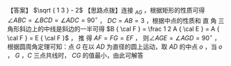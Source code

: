 【答案】 $\sqrt { 1 3 } - 2$
【思路点拨】连接 $_ { A G }$ ，根据矩形的性质可得 $\angle A B C = \angle B C D = \angle A D C = 9 0 ^ { \circ }$ ， $D C = A B = 3$ ，根据中点的性质和 直 角 三 角形斜边上的中线是斜边的一半可得 $B { \cal F } = \frac 1 2 A { \cal E } = A { \cal F } = E { \cal F }$ ， 推 得 $A F = F G = E F$ ， 则$\angle A G E = \angle A G D = 9 0 ^ { \circ }$ ，根据圆周角定理可知：点 $G$ 在以 $A D$ 为直径的圆上运动，取 $A D$ 的中点 $o$ ，当 $o$ ， $G$ ，$C$ 三点共线时， $C G$ 的值最小，由此可解答
